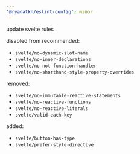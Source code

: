```yaml
---
'@ryanatkn/eslint-config': minor
---
```


update svelte rules

disabled from recommended:

- `svelte/no-dynamic-slot-name`
- `svelte/no-inner-declarations`
- `svelte/no-not-function-handler`
- `svelte/no-shorthand-style-property-overrides`

removed:

- `svelte/no-immutable-reactive-statements`
- `svelte/no-reactive-functions`
- `svelte/no-reactive-literals`
- `svelte/valid-each-key`

added:

- `svelte/button-has-type`
- `svelte/prefer-style-directive`
